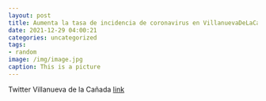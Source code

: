 ```yaml
---
layout: post
title: Aumenta la tasa de incidencia de coronavirus en VillanuevaDeLaCañada. 🙏Extrememos las medidas de prevención. 🙏Seamos prudent...
date: 2021-12-29 04:00:21
categories: uncategorized
tags:
- random
image: /img/image.jpg
caption: This is a picture
---
```

Twitter Villanueva de la Cañada [link](https://twitter.com/AytoVDLCanada/status/1475867947923132424)

